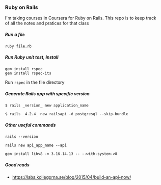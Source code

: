 ### Ruby on Rails

I'm taking courses in Coursera for Ruby on Rails. This repo is to keep track of all the notes and pratices for that class

##### Run a file
```
ruby file.rb
```

##### Run Ruby unit test, install
```
gem install rspec
gem install rspec-its
```

Run ```rspec``` in the file directory


##### Generate Rails app with specific version
```
$ rails _version_ new application_name

$ rails _4.2.4_ new railsapi -d postgresql --skip-bundle
```

##### Other useful commands

```
rails --version

rails new api_app_name --api

gem install libv8 -v 3.16.14.13 -- --with-system-v8
```

##### Good reads

* https://labs.kollegorna.se/blog/2015/04/build-an-api-now/
